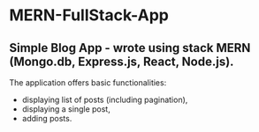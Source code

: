 # MERN-FullStack-App

## Simple Blog App - wrote using stack MERN (Mongo.db, Express.js, React, Node.js).

The application offers basic functionalities:
- displaying list of posts (including pagination),
- displaying a single post,
- adding posts.
